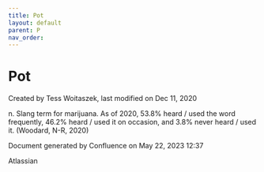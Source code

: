 ```yaml
---
title: Pot
layout: default
parent: P
nav_order:
---
```


# Pot

Created by  Tess Woitaszek, last modified on Dec 11, 2020

n. Slang term for marijuana. As of 2020, 53.8% heard / used the word frequently, 46.2% heard / used it on occasion, and 3.8% never heard / used it. (Woodard, N-R, 2020)

Document generated by Confluence on May 22, 2023 12:37

Atlassian
